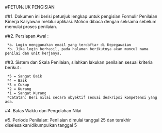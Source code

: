 #PETUNJUK PENGISIAN

##1. Dokumen ini berisi petunjuk lengkap untuk pengisian Formulir Penilaian Kinerja Karyawan melalui aplikasi. Mohon dibaca dengan seksama sebelum memulai proses penilaian.

##2. Persiapan Awal :

     *a. Login menggunakan email yang terdaftar di Kepegawaian
     *b. Jika login berhasil, pada halaman berikutnya akan muncul nama penilai dan unit kerjanya.
     
##3. Sistem dan Skala Penilaian, silahkan lakukan penilaian sesuai kriteria berikut :

     *5 = Sangat Baik
     *4 = Baik
     *3 = Cukup 
     *2 = Kurang
     *1 = Sangat Kurang
     *Catatan: Beri nilai secara obyektif sesuai deskripsi kompetensi yang ada.
     
#4. Batas Waktu dan Pengolahan Nilai

#5. Periode Penilaian: Penilaian dimulai tanggal 25 dan terakhir diselesaikan/dikumpulkan tanggal 5
